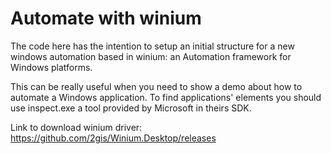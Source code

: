 # Automate with winium

The code here has the intention to setup an initial structure for a new windows automation based in winium: an Automation framework for Windows platforms.

This can be really useful when you need to show a demo about how to automate a Windows application.
To find applications' elements you should use inspect.exe a tool provided by Microsoft in theirs SDK.

Link to download winium driver: 
https://github.com/2gis/Winium.Desktop/releases 

